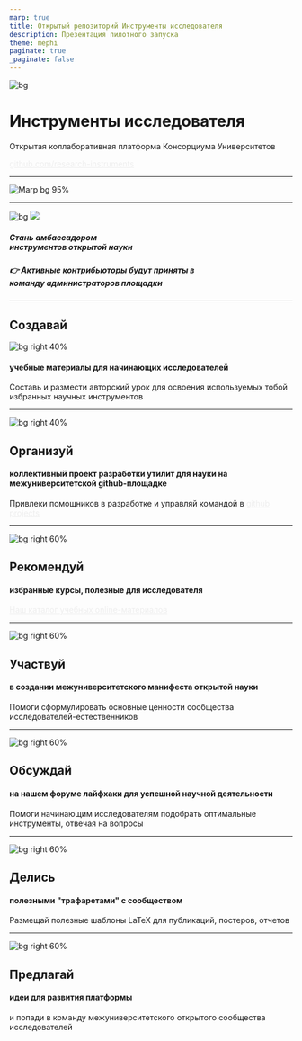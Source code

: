 ```yaml
---
marp: true
title: Открытый репозиторий Инструменты исследователя
description: Презентация пилотного запуска
theme: mephi
paginate: true
_paginate: false
---
```


![bg](./assets/gradient.jpg)

# <!--fit--> Инструменты исследователя

Открытая коллаборативная платформа Консорциума Университетов

[github.com/research-instruments](https://github.com/research-instruments/)

<style scoped>a { color: #eee; }</style>

---

![Marp bg 95%](./assets/site.png)

---
![bg](#123)
![](#fff)

##### <!--fit--> Стань амбассадором<br />инструментов открытой науки

##### <!--fit--> 👉 Активные контрибьюторы будут приняты в<br />  команду администраторов площадки

---
## **Создавай**

![bg right 40%](./assets/college-degree-icon-3.jpg)

####  учебные материалы для начинающих исследователей
Составь и размести авторский урок для освоения используемых тобой избранных научных инструментов

---
![bg right 40%](https://icongr.am/octicons/mark-github.svg)

## **Организуй**

#### коллективный проект разработки утилит для науки на межуниверситетской github-площадке

Привлеки помощников в разработке и управляй командой в [github projects](https://github.com/orgs/research-instruments/projects?type=beta)

---

![bg right 60%](./assets/college-degree-icon-3.jpg)

## **Рекомендуй**

#### избранные курсы, полезные для исследователя

[Наш каталог учебных online-материалов](https://research-instruments.github.io/catalogue/)

---
![bg right 60%](./assets/science.jpg)

## **Участвуй**

#### в создании межуниверситетского манифеста открытой науки

Помоги сформулировать основные ценности сообщества исследователей-естественников

---
![bg right 60%](./assets/tools.png)

## **Обсуждай**

#### на нашем форуме лайфхаки для успешной научной деятельности

Помоги начинающим исследователям подобрать оптимальные инструменты, отвечая на вопросы

---
![bg right 60%](./assets/proto.svg)

## **Делись**

#### полезными "трафаретами" с сообществом

Размещай полезные шаблоны LaTeX для публикаций, постеров, отчетов

---
![bg right 60%](./assets/idea.jpg)

## **Предлагай**

#### идеи для развития платформы

и попади в команду межуниверситетского открытого сообщества исследователей
